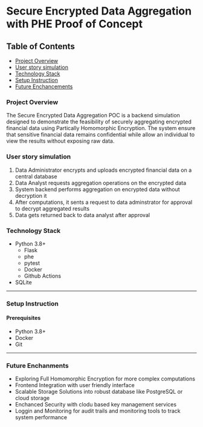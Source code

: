 # Secure Encrypted Data Aggregation with PHE Proof of Concept
## Table of Contents
- [Project Overview](#project-overview)
- [User story simulation](#user-story-simulation)
- [Technology Stack](#technology-stack)
- [Setup Instruction](#setup-instruction)
- [Future Enchancements](#future-enchancements)

### Project Overview
The Secure Encrypted Data Aggregation POC is a backend simulation designed to demonstrate the feasibility of securely aggregating encrypted financial data using Partically Homomorphic Encryption. The system ensure that sensitive financial data remains confidential while allow an individual to view the results without exposing raw data.

### User story simulation
1. Data Administrator encrypts and uploads encrypted financial data on a central database
2. Data Analyst requests aggregation operations on the encrypted data
3. System backend performs aggregation on encrypted data without decryption it
4. After computations, it sents a request to data adminstrator for approval to decrypt aggregated results
5. Data gets returned back to data analyst after approval

### Technology Stack
- Python 3.8+
  - Flask
  - phe
  - pytest
  - Docker
  - Github Actions
- SQLite

--- 
### Setup Instruction
#### Prerequisites
- Python 3.8+
- Docker
- Git

---
### Future Enchanments
- Exploring Full Homomorphic Encryption for more complex computations
- Frontend Integration with user friendly interface
- Scalable Storage Solutions into robust database like PostgreSQL or cloud storage
- Enchanced Security with clodu based key management services
- Loggin and Monitoring for audit trails and monitoring tools to track system performance


